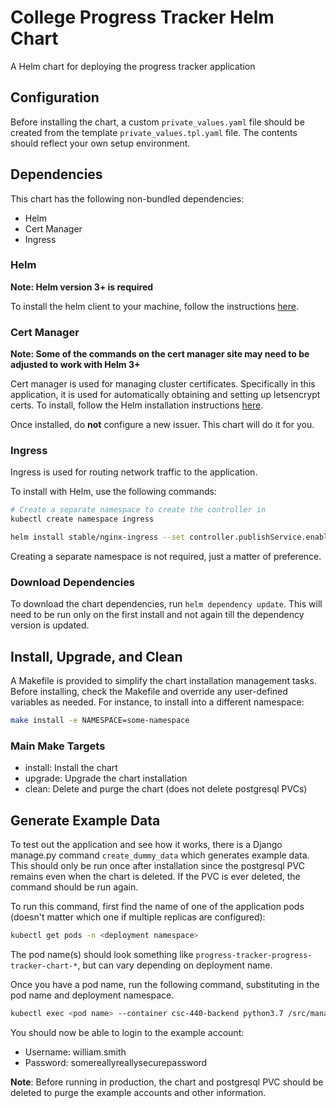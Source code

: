 # College Progress Tracker Helm Chart
A Helm chart for deploying the progress tracker application

## Configuration
Before installing the chart, a custom `private_values.yaml` file should be created from the template
`private_values.tpl.yaml` file. The contents should reflect your own setup environment.

## Dependencies
This chart has the following non-bundled dependencies:
 - Helm
 - Cert Manager
 - Ingress

### Helm
**Note: Helm version 3+ is required**

To install the helm client to your machine, follow the instructions [here](https://helm.sh/docs/intro/install/).

### Cert Manager
**Note: Some of the commands on the cert manager site may need to be adjusted to work with Helm 3+**

Cert manager is used for managing cluster certificates. Specifically in this application, it is used for automatically
obtaining and setting up letsencrypt certs. To install, follow the Helm installation instructions
[here](https://docs.cert-manager.io/en/latest/getting-started/install/kubernetes.html#steps).

Once installed, do **not** configure a new issuer. This chart will do it for you.

### Ingress
Ingress is used for routing network traffic to the application.

To install with Helm, use the following commands:
```bash
# Create a separate namespace to create the controller in
kubectl create namespace ingress

helm install stable/nginx-ingress --set controller.publishService.enabled=true --generate-name --namespace ingress
```

Creating a separate namespace is not required, just a matter of preference.

### Download Dependencies
To download the chart dependencies, run `helm dependency update`. This will need to be run only on the first install and
not again till the dependency version is updated.

## Install, Upgrade, and Clean
A Makefile is provided to simplify the chart installation management tasks. Before installing, check the Makefile and
override any user-defined variables as needed. For instance, to install into a different namespace:
```bash
make install -e NAMESPACE=some-namespace
```

### Main Make Targets
 - install: Install the chart
 - upgrade: Upgrade the chart installation
 - clean: Delete and purge the chart (does not delete postgresql PVCs)

## Generate Example Data
To test out the application and see how it works, there is a Django manage.py command `create_dummy_data` which
generates example data. This should only be run once after installation since the postgresql PVC remains even when the
chart is deleted. If the PVC is ever deleted, the command should be run again.

To run this command, first find the name of one of the application pods (doesn't matter which one if multiple replicas
are configured):
```bash
kubectl get pods -n <deployment namespace>
```

The pod name(s) should look something like `progress-tracker-progress-tracker-chart-*`, but can vary depending on
deployment name.

Once you have a pod name, run the following command, substituting in the pod name and deployment namespace.
```bash
kubectl exec <pod name> --container csc-440-backend python3.7 /src/manage.py create_dummy_data -n <deployment namespace>
```

You should now be able to login to the example account:
 - Username: william.smith
 - Password: somereallyreallysecurepassword

**Note**: Before running in production, the chart and postgresql PVC should be deleted to purge the example accounts and
other information.
